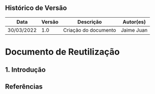 ## Histórico de Versão

| Data       | Versão | Descrição                         | Autor(es)    |
| ---------- | ------ | --------------------------------- | ------------ |
| 30/03/2022 | 1.0    | Criação do documento              | Jaime Juan |

# Documento de Reutilização

## 1. Introdução


## Referências

> 